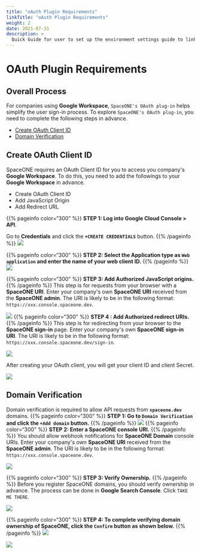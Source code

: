```yaml
---
title: "oAuth Plugin Requirements"
linkTitle: "oAuth Plugin Requirements"
weight: 2
date: 2021-07-31
description: >
  Quick Guide for user to set up the environment settings guide to link with google oAuth plugin
---
```



# OAuth Plugin Requirements

## Overall Process

For companies using **Google Workspace**, `SpaceONE's OAuth plug-in` helps simplify the user sign-in process. To explore `SpaceONE's OAuth plug-in`, you need to complete the following steps in advance.

* [Create OAuth Client ID](oauth-plugin-requirements.md#create-oauth-client-id)
* [Domain Verification](oauth-plugin-requirements.md#domain-verification)

## Create OAuth Client ID

SpaceONE requires an OAuth Client ID for you to access you company's **Google Workspace**. To do this, you need to add the followings to your **Google Workspace** in advance.

* Create OAuth Client ID
* Add JavaScript Origin
* Add Redirect URL

{{% pageinfo color=“300” %}}
**STEP 1: Log into Google Cloud Console &gt; API**.

Go to **Credentials** and click the **`+CREATE CREDENTIALS`** button.
{{% /pageinfo %}}
![](/docs/using_spaceone_console/admin_guide/identity/oauth-plugin-requirements_img/oauth-plugin-requirements_img_01.png)


{{% pageinfo color=“300” %}}
**STEP 2: Select the Application type as `Web application` and enter the name of your web client ID.**
{{% /pageinfo %}}
![](/docs/using_spaceone_console/admin_guide/identity/oauth-plugin-requirements_img/oauth-plugin-requirements_img_02.png)


{{% pageinfo color=“300” %}}
**STEP 3: Add Authorized JavaScript origins.**
{{% /pageinfo %}}
This step is for requests from your browser with a **SpaceONE URI**. Enter your company's own **SpaceONE URI** received from the **SpaceONE admin**. The URI is likely to be in the following format: `https://xxx.console.spaceone.dev`.

![](/docs/using_spaceone_console/admin_guide/identity/oauth-plugin-requirements_img/oauth-plugin-requirements_img_03.png)
{{% pageinfo color=“300” %}}
**STEP 4 : Add Authorized redirect URIs.**
{{% /pageinfo %}}
This step is for redirecting from your browser to the **SpaceONE sign-in** page. Enter your company's own **SpaceONE sign-in URI**. The URI is likely to be in the following format: `https://xxx.console.spaceone.dev/sign-in`.

![](/docs/using_spaceone_console/admin_guide/identity/oauth-plugin-requirements_img/oauth-plugin-requirements_img_04.png)

After creating your OAuth client, you will get your client ID and client Secret. 

![](/docs/using_spaceone_console/admin_guide/identity/oauth-plugin-requirements_img/oauth-plugin-requirements_img_05.png)



## Domain Verification

Domain verification is required to allow API requests from **`spaceone.dev`** domains.
{{% pageinfo color=“300” %}}
**STEP 1: Go to `Domain Verification` and click the `+Add domain` button.** 
{{% /pageinfo %}}
![](/docs/using_spaceone_console/admin_guide/identity/oauth-plugin-requirements_img/oauth-plugin-requirements_img_06.png)
{{% pageinfo color=“300” %}}
**STEP 2: Enter a SpaceONE console URI.**
{{% /pageinfo %}}
You should allow webhook notifications for **SpaceONE Domain** console URIs. Enter your company's own **SpaceONE URI** received from the **SpaceONE admin**. The URI is likely to be in the following format: `https://xxx.console.spaceone.dev`.

![](/docs/using_spaceone_console/admin_guide/identity/oauth-plugin-requirements_img/oauth-plugin-requirements_img_07.png)

{{% pageinfo color=“300” %}}
**STEP 3: Verify Ownership.** 
{{% /pageinfo %}}
Before you register SpaceONE domains, you should verify ownership in advance. The process can be done in **Google Search Console**. Click `TAKE ME THERE`.

![](/docs/using_spaceone_console/admin_guide/identity/oauth-plugin-requirements_img/oauth-plugin-requirements_img_08.png)


{{% pageinfo color=“300” %}}
**STEP 4: To complete verifying domain ownership of SpaceONE, click the `Confirm` button as shown below.** 
{{% /pageinfo %}}
![](/docs/using_spaceone_console/admin_guide/identity/oauth-plugin-requirements_img/oauth-plugin-requirements_img_09.png)

![](/docs/using_spaceone_console/admin_guide/identity/oauth-plugin-requirements_img/oauth-plugin-requirements_img_10.png)









